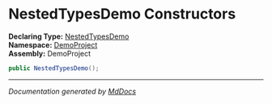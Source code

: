 ﻿<!--  
  <auto-generated>   
    The contents of this file were generated by a tool.  
    Changes to this file may be list if the file is regenerated  
  </auto-generated>   
-->

# NestedTypesDemo Constructors

**Declaring Type:** [NestedTypesDemo](../index.md)  
**Namespace:** [DemoProject](../../index.md)  
**Assembly:** DemoProject

```csharp
public NestedTypesDemo();
```
___

*Documentation generated by [MdDocs](https://github.com/ap0llo/mddocs)*
